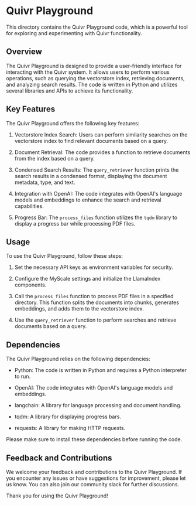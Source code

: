 # Quivr Playground

This directory contains the Quivr Playground code, which is a powerful tool for exploring and experimenting with Quivr functionality. 

## Overview

The Quivr Playground is designed to provide a user-friendly interface for interacting with the Quivr system. It allows users to perform various operations, such as querying the vectorstore index, retrieving documents, and analyzing search results. The code is written in Python and utilizes several libraries and APIs to achieve its functionality.

## Key Features

The Quivr Playground offers the following key features:

1. Vectorstore Index Search: Users can perform similarity searches on the vectorstore index to find relevant documents based on a query.

2. Document Retrieval: The code provides a function to retrieve documents from the index based on a query.

3. Condensed Search Results: The `query_retriever` function prints the search results in a condensed format, displaying the document metadata, type, and text.

4. Integration with OpenAI: The code integrates with OpenAI's language models and embeddings to enhance the search and retrieval capabilities.

5. Progress Bar: The `process_files` function utilizes the `tqdm` library to display a progress bar while processing PDF files.

## Usage

To use the Quivr Playground, follow these steps:

1. Set the necessary API keys as environment variables for security.

2. Configure the MyScale settings and initialize the LlamaIndex components.

3. Call the `process_files` function to process PDF files in a specified directory. This function splits the documents into chunks, generates embeddings, and adds them to the vectorstore index.

4. Use the `query_retriever` function to perform searches and retrieve documents based on a query.

## Dependencies

The Quivr Playground relies on the following dependencies:

- Python: The code is written in Python and requires a Python interpreter to run.

- OpenAI: The code integrates with OpenAI's language models and embeddings.

- langchain: A library for language processing and document handling.

- tqdm: A library for displaying progress bars.

- requests: A library for making HTTP requests.

Please make sure to install these dependencies before running the code.

## Feedback and Contributions

We welcome your feedback and contributions to the Quivr Playground. If you encounter any issues or have suggestions for improvement, please let us know. You can also join our community slack for further discussions.

Thank you for using the Quivr Playground!

